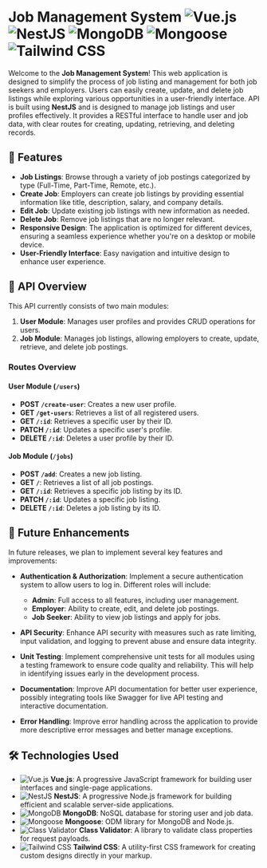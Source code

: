 
# Job Management System ![Vue.js](https://img.shields.io/badge/Vue.js-4FC08D?style=flat&logo=vue.js&logoColor=white) ![NestJS](https://img.shields.io/badge/NestJS-EB3C00?style=flat&logo=nestjs&logoColor=white) ![MongoDB](https://img.shields.io/badge/MongoDB-47A248?style=flat&logo=mongodb&logoColor=white) ![Mongoose](https://img.shields.io/badge/Mongoose-880000?style=flat&logo=mongoose&logoColor=white) ![Tailwind CSS](https://img.shields.io/badge/Tailwind%20CSS-38B2AC?style=flat&logo=tailwind-css&logoColor=white)

Welcome to the **Job Management System**! This web application is designed to simplify the process of job listing and management for both job seekers and employers. Users can easily create, update, and delete job listings while exploring various opportunities in a user-friendly interface. API is built using **NestJS** and is designed to manage job listings and user profiles effectively. It provides a RESTful interface to handle user and job data, with clear routes for creating, updating, retrieving, and deleting records.

## 📌 Features

- **Job Listings**: Browse through a variety of job postings categorized by type (Full-Time, Part-Time, Remote, etc.).
- **Create Job**: Employers can create job listings by providing essential information like title, description, salary, and company details.
- **Edit Job**: Update existing job listings with new information as needed.
- **Delete Job**: Remove job listings that are no longer relevant.
- **Responsive Design**: The application is optimized for different devices, ensuring a seamless experience whether you're on a desktop or mobile device.
- **User-Friendly Interface**: Easy navigation and intuitive design to enhance user experience.


## 🌟 API Overview

This API currently consists of two main modules:

1. **User Module**: Manages user profiles and provides CRUD operations for users.
2. **Job Module**: Manages job listings, allowing employers to create, update, retrieve, and delete job postings.

### Routes Overview

#### User Module (`/users`)

- **POST `/create-user`**: Creates a new user profile.
- **GET `/get-users`**: Retrieves a list of all registered users.
- **GET `/:id`**: Retrieves a specific user by their ID.
- **PATCH `/:id`**: Updates a specific user's profile.
- **DELETE `/:id`**: Deletes a user profile by their ID.

#### Job Module (`/jobs`)

- **POST `/add`**: Creates a new job listing.
- **GET `/`**: Retrieves a list of all job postings.
- **GET `/:id`**: Retrieves a specific job listing by its ID.
- **PATCH `/:id`**: Updates a specific job listing.
- **DELETE `/:id`**: Deletes a job listing by its ID.

## 🚀 Future Enhancements

In future releases, we plan to implement several key features and improvements:

- **Authentication & Authorization**: Implement a secure authentication system to allow users to log in. Different roles will include:
  - **Admin**: Full access to all features, including user management.
  - **Employer**: Ability to create, edit, and delete job postings.
  - **Job Seeker**: Ability to view job listings and apply for jobs.
  
- **API Security**: Enhance API security with measures such as rate limiting, input validation, and logging to prevent abuse and ensure data integrity.

- **Unit Testing**: Implement comprehensive unit tests for all modules using a testing framework to ensure code quality and reliability. This will help in identifying issues early in the development process.

- **Documentation**: Improve API documentation for better user experience, possibly integrating tools like Swagger for live API testing and interactive documentation.

- **Error Handling**: Improve error handling across the application to provide more descriptive error messages and better manage exceptions.


## 🛠 Technologies Used

- ![Vue.js](https://img.shields.io/badge/Vue.js-4FC08D?style=flat&logo=vue.js&logoColor=white) **Vue.js**: A progressive JavaScript framework for building user interfaces and single-page applications.
- ![NestJS](https://img.shields.io/badge/NestJS-EB3C00?style=flat&logo=nestjs&logoColor=white) **NestJS**: A progressive Node.js framework for building efficient and scalable server-side applications.
- ![MongoDB](https://img.shields.io/badge/MongoDB-47A248?style=flat&logo=mongodb&logoColor=white) **MongoDB**: NoSQL database for storing user and job data.
- ![Mongoose](https://img.shields.io/badge/Mongoose-880000?style=flat&logo=mongoose&logoColor=white) **Mongoose**: ODM library for MongoDB and Node.js.
- ![Class Validator](https://img.shields.io/badge/Class%20Validator-0B7E3A?style=flat&logo=typescript&logoColor=white) **Class Validator**: A library to validate class properties for request payloads.
- ![Tailwind CSS](https://img.shields.io/badge/Tailwind%20CSS-38B2AC?style=flat&logo=tailwind-css&logoColor=white) **Tailwind CSS**: A utility-first CSS framework for creating custom designs directly in your markup.





